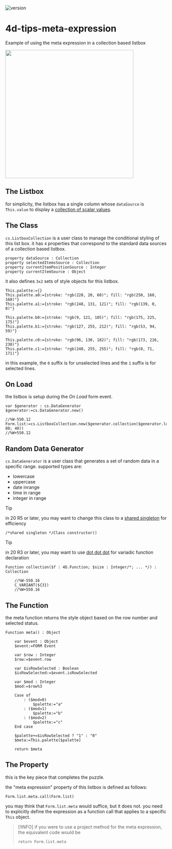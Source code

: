 ![version](https://img.shields.io/badge/version-20%2B-E23089)

# 4d-tips-meta-expression
Example of using the meta expression in a collection based listbox

<img src="https://github.com/user-attachments/assets/6eb58e4f-c955-4ae0-84fd-6cc5275f515e" width=400 height=auto />

## The Listbox

for simplicity, the listbox has a single column whose `dataSource` is `This.value` to display a [collection of scalar values](https://developer.4d.com/docs/FormObjects/listboxOverview#collection-or-entity-selection-list-boxes).

## The Class

`cs.ListboxCollection` is a user class to manage the conditional styling of this list box. it has `4` properties that correspond to the standard data sources of a collection based listbox.

```4d
property dataSource : Collection
property selectedItemsSource : Collection
property currentItemPositionSource : Integer
property currentItemSource : Object
```

it also defines `3x2` sets of style objects for this listbox.

```4d
This.palette:={}
This.palette.a0:={stroke: "rgb(220, 20, 60)"; fill: "rgb(250, 160, 160)"}
This.palette.a1:={stroke: "rgb(248, 131, 121)"; fill: "rgb(139, 0, 0)"}
	
This.palette.b0:={stroke: "rgb(9, 121, 105)"; fill: "rgb(175, 225, 175)"}
This.palette.b1:={stroke: "rgb(127, 255, 212)"; fill: "rgb(53, 94, 59)"}
	
This.palette.c0:={stroke: "rgb(96, 130, 182)"; fill: "rgb(173, 216, 230)"}
This.palette.c1:={stroke: "rgb(240, 255, 255)"; fill: "rgb(0, 71, 171)"}
```

in this example, the `0` suffix is for unselected lines and the `1` suffix is for selected lines.

## On Load

the listbox is setup during the *On Load* form event.

```4d	
var $generator : cs.DataGenerator
$generator:=cs.DataGenerator.new()
		
//%W-550.12
Form.list:=cs.ListboxCollection.new($generator.collection($generator.lowercase; 80; 40))
//%W+550.12 
```

## Random Data Generator

`cs.DataGenerator` is a user class that generates a set of random data in a specific range. supported types are:

* lowercase
* uppercase
* date inrange
* time in range
* integer in range

> [!TIP]
> in 20 R5 or later, you may want to change this class to a [shared singleton](https://blog.4d.com/tag/singleton/) for efficiency

```4d
/*shared singleton */Class constructor()
``` 

> [!TIP]
> in 20 R3 or later, you may want to use [dot dot dot](https://blog.4d.com/a-fresh-approach-to-writing-variadic-functions/) for variadic function declaration 

```4d
Function collection($f : 4D.Function; $size : Integer/*; ... */) : Collection
	
	//%W-550.16
	C_VARIANT(${3})
	//%W+550.16
```

## The Function

the meta function returns the style object based on the row number and selected status.

```4d
Function meta() : Object
	
	var $event : Object
	$event:=FORM Event
	
	var $row : Integer
	$row:=$event.row
	
	var $isRowSelected : Boolean
	$isRowSelected:=$event.isRowSelected
	
	var $mod : Integer
	$mod:=$row%3
	
	Case of 
		: ($mod=0)
			$palette:="a"
		: ($mod=1)
			$palette:="b"
		: ($mod=2)
			$palette:="c"
	End case 
	
	$palette+=$isRowSelected ? "1" : "0"
	$meta:=This.palette[$palette]
	
	return $meta
```

## The Property

this is the key piece that completes the puzzle.

the "meta expression" property of this listbox is defined as follows:

```4d
Form.list.meta.call(Form.list)
```

you may think that `Form.list.meta` would suffice, but it does not. you need to explicitly define the expression as a function call that applies to a specific `This` object.

> [!INFO]
> if you were to use a project method for the meta expression, the equivalent code would be
> ```4d
> return Form.list.meta
> ```
